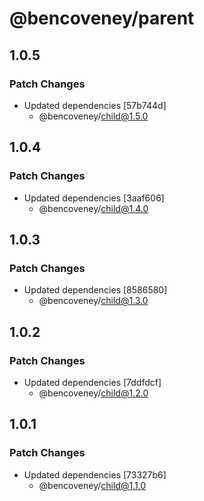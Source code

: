 # @bencoveney/parent

## 1.0.5

### Patch Changes

- Updated dependencies [57b744d]
  - @bencoveney/child@1.5.0

## 1.0.4

### Patch Changes

- Updated dependencies [3aaf606]
  - @bencoveney/child@1.4.0

## 1.0.3

### Patch Changes

- Updated dependencies [8586580]
  - @bencoveney/child@1.3.0

## 1.0.2

### Patch Changes

- Updated dependencies [7ddfdcf]
  - @bencoveney/child@1.2.0

## 1.0.1

### Patch Changes

- Updated dependencies [73327b6]
  - @bencoveney/child@1.1.0

